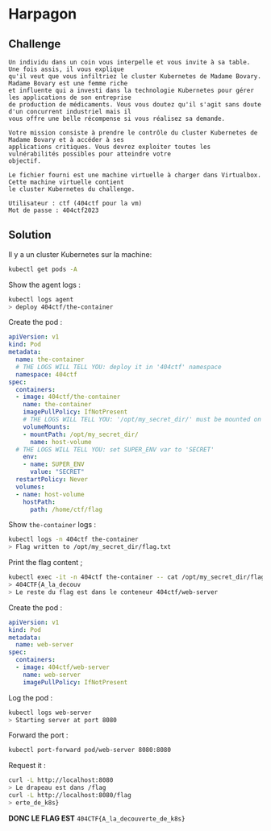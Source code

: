# Harpagon

## Challenge

```
Un individu dans un coin vous interpelle et vous invite à sa table. Une fois assis, il vous explique 
qu'il veut que vous infiltriez le cluster Kubernetes de Madame Bovary. Madame Bovary est une femme riche 
et influente qui a investi dans la technologie Kubernetes pour gérer les applications de son entreprise 
de production de médicaments. Vous vous doutez qu'il s'agit sans doute d'un concurrent industriel mais il
vous offre une belle récompense si vous réalisez sa demande.

Votre mission consiste à prendre le contrôle du cluster Kubernetes de Madame Bovary et à accéder à ses 
applications critiques. Vous devrez exploiter toutes les vulnérabilités possibles pour atteindre votre 
objectif.
```

```
Le fichier fourni est une machine virtuelle à charger dans Virtualbox. Cette machine virtuelle contient 
le cluster Kubernetes du challenge.

Utilisateur : ctf (404ctf pour la vm)
Mot de passe : 404ctf2023
```

## Solution

Il y a un cluster Kubernetes sur la machine:

```sh
kubectl get pods -A
```

Show the agent logs :

```sh
kubectl logs agent
> deploy 404ctf/the-container
```

Create the pod :

```yaml
apiVersion: v1
kind: Pod
metadata:
  name: the-container
  # THE LOGS WILL TELL YOU: deploy it in '404ctf' namespace
  namespace: 404ctf
spec:
  containers:
  - image: 404ctf/the-container
    name: the-container
    imagePullPolicy: IfNotPresent
    # THE LOGS WILL TELL YOU: '/opt/my_secret_dir/' must be mounted on host
    volumeMounts:
    - mountPath: /opt/my_secret_dir/
      name: host-volume
  # THE LOGS WILL TELL YOU: set SUPER_ENV var to 'SECRET'
    env:
    - name: SUPER_ENV
      value: "SECRET"
  restartPolicy: Never
  volumes:
  - name: host-volume
    hostPath:
      path: /home/ctf/flag
```

Show `the-container` logs :

```sh
kubectl logs -n 404ctf the-container
> Flag written to /opt/my_secret_dir/flag.txt
```

Print the flag content ;

```sh
kubectl exec -it -n 404ctf the-container -- cat /opt/my_secret_dir/flag.txt
> 404CTF{A_la_decouv
> Le reste du flag est dans le conteneur 404ctf/web-server
```

Create the pod :

```yaml
apiVersion: v1
kind: Pod
metadata:
  name: web-server
spec:
  containers:
  - image: 404ctf/web-server
    name: web-server
    imagePullPolicy: IfNotPresent
```

Log the pod :

```sh
kubectl logs web-server
> Starting server at port 8080
```

Forward the port :

```sh
kubectl port-forward pod/web-server 8080:8080
```

Request it :

```sh
curl -L http://localhost:8080
> Le drapeau est dans /flag
curl -L http://localhost:8080/flag
> erte_de_k8s}
```

**DONC LE FLAG EST** `404CTF{A_la_decouverte_de_k8s}`
